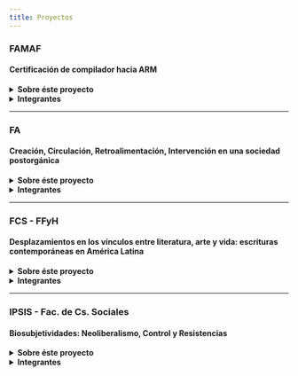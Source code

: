```yaml
---
title: Proyectos
---
```


### FAMAF

#### Certificación de compilador hacia ARM

<details>
<summary><b>Sobre éste proyecto</b></summary>

Este proyecto se enmarca en el grupo de investigación "Semántica de la
Programación" de FAMAF. Continuando con una línea de investigación de hace unos
cinco años, en el proyecto describimos _formalmente_ una arquitectura de
computadora y probamos que la forma en que se hacen ciertos cálculos en esa
computadora es correcta.

</details>

<details>
<summary><b>Integrantes</b></summary>

- [Miguel Pagano](mailto:miguel.pagano@unc.edu.ar) (director)
- Alejandro Gadea
- Emmanuel Gunther
- Matías Steinberg
- Demetrio Martín Vilela
- Karen Araceli Palacio Pastor
- Lucas Leonardo Ciancaglini
- Mauro Cano Brusa
- Santiago Arranz Olmos

</details>

---

### FA

#### Creación, Circulación, Retroalimentación, Intervención en una sociedad postorgánica

<details>
<summary><b>Sobre éste proyecto</b></summary>

Lorem ipsum dolor sit amet, qui minim labore adipisicing minim sint cillum sint consectetur cupidatat.

</details>

<details>
<summary><b>Integrantes</b></summary>

- Magalí Vaca (directora)
- [Gustavo Alcaraz](mailto:g.alcaraz@unc.edu.ar) (co-director)
- Juan Manuel Fernández Torres
- Lilian Isabel Mendizábal
- Débora Velasco Yudewitz
- Federico Franco Ragessi
- Ana Laura Badini
- Juan Francisco Fantini
- Vera Paula Menichetti
- Julia Montich
- Pablo Spollansky
- Mariela Díaz
- Hernan Bula

</details>

---

### FCS - FFyH

#### Desplazamientos en los vínculos entre literatura, arte y vida: escrituras contemporáneas en América Latina

<details>
<summary><b>Sobre éste proyecto</b></summary>

Lorem ipsum dolor sit amet, qui minim labore adipisicing minim sint cillum sint consectetur cupidatat.

</details>

<details>
<summary><b>Integrantes</b></summary>

- [Alicia Vaggione](mailto:aliciavaggione@gmail.com) (directora)
- María Soledad Boero (codirectora)
- Candelaria de Olmos
- Nahuel Albornoz
- Natalia Armas
- Florencia Colombetti
- Sofía Cimarelli
- Nicolás Guglielmone
- Eliana Turco
- Daniel Valussi

</details>

---

### IPSIS - Fac. de Cs. Sociales

#### Biosubjetividades: Neoliberalismo, Control y Resistencias

<details>
<summary><b>Sobre éste proyecto</b></summary>

Este proyecto se propone contribuir a los análisis sobre producción de
subjetividad en las sociedades neoliberales desde una perspectiva biopolítica.
Para ello redefiniremos el concepto subjetividad en relación a las tecnologías
de control y las tecnologías de resistencia, atendiendo especialmente a las
formas de vida que se ponen en disputa en las sociedades neoliberales.

</details>

<details>
<summary><b>Integrantes</b></summary>

- [Andrea Torrano](mailto:andrea.torrano@unc.edu.ar) (directora)
- Martín Iparraguirre
- Gonzalo Biffarella
- Alejandro Rostagnoto
- Mariela Yesuron
- José Platzeck
- Agustina Gálligo Wetzel
- Lisandro Barrionuevo
- Daniel Scarcella
- Silvina Meritano
- Lorena Decca
- César Correa
- María Ines Landa
- Natalia Fischetti
- Fidel Azarian

</details>
